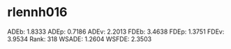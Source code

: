 # rlennh016

ADEb: 1.8333
ADEp: 0.7186
ADEv: 2.2013
FDEb: 3.4638
FDEp: 1.3751
FDEv: 3.9534
Rank: 318
WSADE: 1.2604
WSFDE: 2.3503